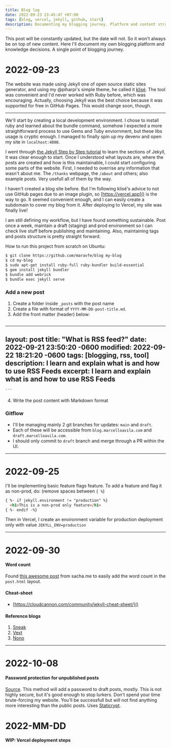 ```yaml
---
title: Blog log
date: 2022-09-23 23:45:47 +07:00
tags: [blog, vercel, jekyll, github, start]
description: Documenting my blogging journey. Platform and content strategy decisions.
---
```


This post will be constantly updated, but the date will not. So it won't always be on top of new content. Here I'll document my own blogging platform and knowledge decisions. A single point of blogging journey.

# 2022-09-23

The website was made using Jekyll one of open source static sites generator, and using my @piharpi's simple theme, he called it [klisé](https://github.com/piharpi/klise). The tool was convenient and I'd never worked with Ruby before, which was encouraging. Actually, choosing Jekyll was the best choice because it was supported for free in GitHub Pages. This would change soon, though.

<hr>

We'll start by creating a local development environment. I chose to install ruby and learned about the bundle command, somehow I expected a more straightforward process to use Gems and Tuby enviornment, but these libs usage is cryptic enough. I managed to finally spin up my devenv and open my site in `localhost:4000`.

I went through [the Jekyll Step by Step tutorial](https://jekyllrb.com/docs/step-by-step/01-setup/) to learn the sections of Jekyll, it was clear enough to start. Once I understood what layouts are, where the posts are created and how is this maintainable, I could start configuring some parts of the website. First, I needed to overrise any information that wasn't about me. The `/thanks` webpage, the `/about` and others; also example posts. Very usefull all of them by the way.

I haven't created a blog site before. But I'm following klisé's advice to not use GitHub pages due to an image plugin, so [https://vercel.app]() is the way to go. It seemed convenient enough, and I can easily create a subdomain to cover my blog from it. After deploying to Vercel, my site was finally live!

I am still defining my workflow, but I have found something sustainable. Post once a week, maintain a draft (staging) and prod environment so I can check live stuff before publishing and maintaining. Also, maintaining tags and posts structure is pretty straight forward.

How to run this project from scratch on Ubuntu:

```sh
$ git clone https://github.com/maravfe/blog my-blog
$ cd my-blog
$ sudo apt-get install ruby-full ruby-bundler build-essential
$ gem install jekyll bundler
$ bundle add webrick
$ bundle exec jekyll serve
```

### Add a new post

1. Create a folder inside `_posts` with the post name
2. Create a file with format of `YYYY-MM-DD-post-title.md`.
3. Add the front matter (header) below:
    ```json
---
layout: post
title: "What is RSS feed?"
date: 2022-09-21 23:50:20 -0600
modified: 2022-09-22 18:21:20 -0600
tags: [blogging, rss, tool]
description: I learn and explain what is and how to use RSS Feeds
excerpt: I learn and explain what is and how to use RSS Feeds
---
    ```
4. Write the post content with Markdown format

### Gitflow

- I'll be managing mainly 2 git branches for updates: `main` and `draft`.
- Each of these will be accessible from `blog.marcelloavila.com` and `draft.marcelloavila.com`.
- I should only commit to `draft` branch and merge through a PR within the UI.

<hr>

# 2022-09-25

I'll be implementing basic feature flags feature. To add a feature and flag it as non-prod, do: (remove spaces between `{ %`)

```html
{ %- if jekyll.environment != "production" %}
  <h1>This is a non-prod only feature</h1>
{ %- endif -%}
```

Then in Vercel, I create an environment variable for production deployment only with value `JEKYLL_ENV=production`

<hr>

# 2022-09-30

#### Word count

Found [this awesome post](https://sacha.me/articles/jekyll-word-counts) from sacha.me to easily add the word count in the `post.html` layout.

#### Cheat-sheet

- [https://cloudcannon.com/community/jekyll-cheat-sheet/]()

#### Reference blogs

1. [Sneak](https://sneak.berlin/20150717/how-to-blog/)
2. [Vext](https://vext.info/)
3. [Nono](https://nono.ma/)

<hr>



# 2022-10-08

#### Password protection for unpublished posts

[Source](https://www.tachyonstemplates.com/2020/jekyll-netlify-password/). This method will add a password to draft posts, mostly. This is not highly secure, but it's good enough to stop lurkers. Don't spend your time brute-forcing my website. You'll be successfull but will not find anything more interesting than the public posts. Uses [Staticrypt](https://www.npmjs.com/package/staticrypt).

# 2022-MM-DD

#### WIP: Vercel deployment steps

